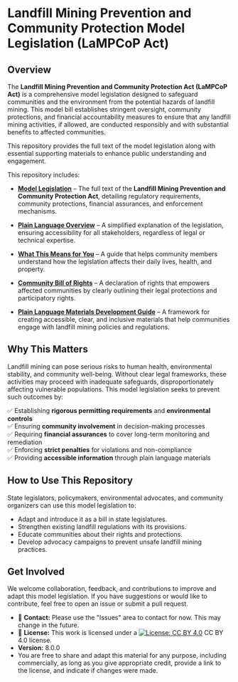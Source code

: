 # **Landfill Mining Prevention and Community Protection Model Legislation (LaMPCoP Act)**

## **Overview**

The **Landfill Mining Prevention and Community Protection Act (LaMPCoP Act)** is a comprehensive model legislation designed to safeguard communities and the environment from the potential hazards of landfill mining. This model bill establishes stringent oversight, community protections, and financial accountability measures to ensure that any landfill mining activities, if allowed, are conducted responsibly and with substantial benefits to affected communities.

This repository provides the full text of the model legislation along with essential supporting materials to enhance public understanding and engagement.

This repository includes:

* **[Model Legislation](Landfill_Mining_Prevention_and_Community_Protection_Model_State_Legislation_-_V8.md)** – The full text of the **Landfill Mining Prevention and Community Protection Act**, detailing regulatory requirements, community protections, financial assurances, and enforcement mechanisms.

* **[Plain Language Overview](Landfill_Mining_Prevention_Act_Plain_Language_Overview.md)** – A simplified explanation of the legislation, ensuring accessibility for all stakeholders, regardless of legal or technical expertise.

* **[What This Means for You](Landfill_Mining_Prevention_Act_What_this_Means_for_You.md)** – A guide that helps community members understand how the legislation affects their daily lives, health, and property.

* **[Community Bill of Rights](Landfill_Mining_Prevention_Act_-_Community_Bill_of_Rights.md)** – A declaration of rights that empowers affected communities by clearly outlining their legal protections and participatory rights.

* **[Plain Language Materials Development Guide](Landfill_Mining_Prevention_Act_Plain_Language_Materials_Development_Guide.md)** – A framework for creating accessible, clear, and inclusive materials that help communities engage with landfill mining policies and regulations.

## **Why This Matters**

Landfill mining can pose serious risks to human health, environmental stability, and community well-being. Without clear legal frameworks, these activities may proceed with inadequate safeguards, disproportionately affecting vulnerable populations. This model legislation seeks to prevent such outcomes by:

✅ Establishing **rigorous permitting requirements** and **environmental controls**  
✅ Ensuring **community involvement** in decision-making processes  
✅ Requiring **financial assurances** to cover long-term monitoring and remediation  
✅ Enforcing **strict penalties** for violations and non-compliance  
✅ Providing **accessible information** through plain language materials

## **How to Use This Repository**

State legislators, policymakers, environmental advocates, and community organizers can use this model legislation to:

* Adapt and introduce it as a bill in state legislatures.  
* Strengthen existing landfill regulations with its provisions.  
* Educate communities about their rights and protections.  
* Develop advocacy campaigns to prevent unsafe landfill mining practices.

## **Get Involved**

We welcome collaboration, feedback, and contributions to improve and adapt this model legislation. If you have suggestions or would like to contribute, feel free to open an issue or submit a pull request.

* 📧 **Contact:** Please use the "Issues" area to contact for now. This may change in the future. 
* 📜 **License:** This work is licensed under a [![License: CC BY 4.0](https://img.shields.io/badge/License-CC%20BY%204.0-lightgrey.svg)](http://creativecommons.org/licenses/by/4.0/) CC BY 4.0 license.
* **Version:** 8.0.0
* You are free to share and adapt this material for any purpose, including commercially, as long as you give appropriate credit, provide a link to the license, and indicate if changes were made.

